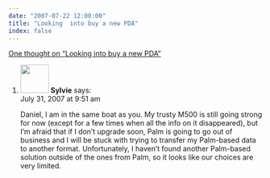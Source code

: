 ```yaml
---
date: "2007-07-22 12:00:00"
title: "Looking  into buy a new PDA"
index: false
---
```


[One thought on &ldquo;Looking into buy a new PDA&rdquo;](/lemire/blog/2007/07-22-looking-into-buy-a-new-pda)

<ol class="comment-list">
<li id="comment-49427" class="comment even thread-even depth-1">
<div class="comment-author vcard">
<img alt src="https://secure.gravatar.com/avatar/ed7e4cf9e8ba22e8a8f7e4e01e036708?s=56&#038;d=mm&#038;r=g" srcset="https://secure.gravatar.com/avatar/ed7e4cf9e8ba22e8a8f7e4e01e036708?s=112&#038;d=mm&#038;r=g 2x" class="avatar avatar-56 photo" height="56" width="56" decoding="async" /> <b class="fn">Sylvie</b> <span class="says">says:</span> </div>
<div class="comment-metadata"><time datetime="2007-07-31T09:51:32+00:00">July 31, 2007 at 9:51 am</time></a> </div>
<div class="comment-content">
<p>Daniel, I am in the same boat as you. My trusty M500 is still going strong for now (except for a few times when all the info on it disappeared), but I&rsquo;m afraid that if I don&rsquo;t upgrade soon, Palm is going to go out of business and I will be stuck with trying to transfer my Palm-based data to another format. Unfortunately, I haven&rsquo;t found another Palm-based solution outside of the ones from Palm, so it looks like our choices are very limited.</p>
</div>
</li>
</ol>
